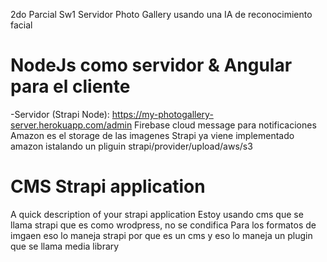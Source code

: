2do Parcial Sw1 Servidor Photo Gallery usando una IA de reconocimiento facial

# NodeJs como servidor & Angular para el cliente
-Servidor (Strapi Node): https://my-photogallery-server.herokuapp.com/admin
Firebase cloud message para notificaciones 
Amazon es el storage de las imagenes 
Strapi ya viene implementado amazon istalando un pliguin strapi/provider/upload/aws/s3

# CMS Strapi application

A quick description of your strapi application
Estoy usando cms que se llama strapi que es como wrodpress, no se condifica
Para los formatos de imgaen eso lo maneja strapi por que es un cms y eso lo maneja un plugin que se llama media library



